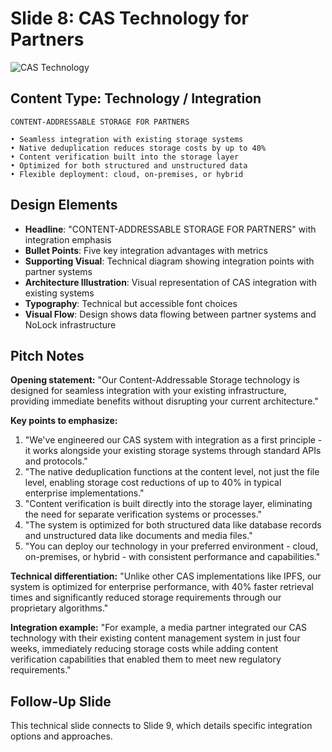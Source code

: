 # Slide 8: CAS Technology for Partners

![CAS Technology](../images/slide8.png)

## Content Type: Technology / Integration

```
CONTENT-ADDRESSABLE STORAGE FOR PARTNERS

• Seamless integration with existing storage systems
• Native deduplication reduces storage costs by up to 40%
• Content verification built into the storage layer
• Optimized for both structured and unstructured data
• Flexible deployment: cloud, on-premises, or hybrid
```

## Design Elements

- **Headline**: "CONTENT-ADDRESSABLE STORAGE FOR PARTNERS" with integration emphasis
- **Bullet Points**: Five key integration advantages with metrics
- **Supporting Visual**: Technical diagram showing integration points with partner systems
- **Architecture Illustration**: Visual representation of CAS integration with existing systems
- **Typography**: Technical but accessible font choices
- **Visual Flow**: Design shows data flowing between partner systems and NoLock infrastructure

## Pitch Notes

**Opening statement:**
"Our Content-Addressable Storage technology is designed for seamless integration with your existing infrastructure, providing immediate benefits without disrupting your current architecture."

**Key points to emphasize:**
1. "We've engineered our CAS system with integration as a first principle - it works alongside your existing storage systems through standard APIs and protocols."
2. "The native deduplication functions at the content level, not just the file level, enabling storage cost reductions of up to 40% in typical enterprise implementations."
3. "Content verification is built directly into the storage layer, eliminating the need for separate verification systems or processes."
4. "The system is optimized for both structured data like database records and unstructured data like documents and media files."
5. "You can deploy our technology in your preferred environment - cloud, on-premises, or hybrid - with consistent performance and capabilities."

**Technical differentiation:**
"Unlike other CAS implementations like IPFS, our system is optimized for enterprise performance, with 40% faster retrieval times and significantly reduced storage requirements through our proprietary algorithms."

**Integration example:**
"For example, a media partner integrated our CAS technology with their existing content management system in just four weeks, immediately reducing storage costs while adding content verification capabilities that enabled them to meet new regulatory requirements."

## Follow-Up Slide

This technical slide connects to Slide 9, which details specific integration options and approaches.